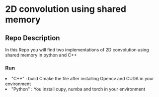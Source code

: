 # 2D convolution using shared memory
## Repo Description
 In this Repo you will find two implementations of 2D convolution using shared memory in python and C++

### Run 
<li> "C++" : build Cmake the file after installing Opencv and CUDA in your environment </li>
<li> "Python" : You install cupy, numba and torch in your environment </li>
